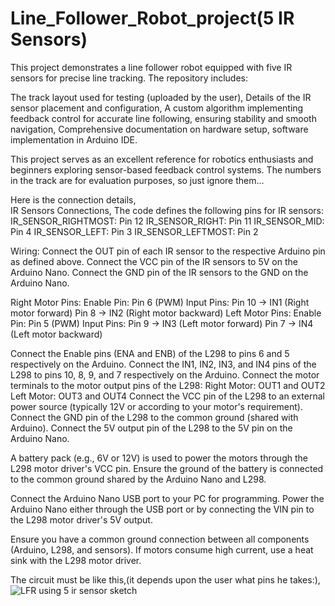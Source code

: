 # Line_Follower_Robot_project(5 IR Sensors)
This project demonstrates a line follower robot equipped with five IR sensors for precise line tracking. The repository includes:

   The track layout used for testing (uploaded by the user),
   Details of the IR sensor placement and configuration,
   A custom algorithm implementing feedback control for accurate line following, ensuring stability and smooth navigation,
   Comprehensive documentation on hardware setup, software implementation in Arduino IDE.

This project serves as an excellent reference for robotics enthusiasts and beginners exploring sensor-based feedback control systems.
The numbers in the track are for evaluation purposes, so just ignore them...

Here is the connection details,<br>
IR Sensors Connections,
The code defines the following pins for IR sensors:
IR_SENSOR_RIGHTMOST: Pin 12
IR_SENSOR_RIGHT: Pin 11
IR_SENSOR_MID: Pin 4
IR_SENSOR_LEFT: Pin 3
IR_SENSOR_LEFTMOST: Pin 2

Wiring:
Connect the OUT pin of each IR sensor to the respective Arduino pin as defined above.
Connect the VCC pin of the IR sensors to 5V on the Arduino Nano.
Connect the GND pin of the IR sensors to the GND on the Arduino Nano.

Right Motor Pins:
Enable Pin: Pin 6 (PWM)
Input Pins:
Pin 10 → IN1 (Right motor forward)
Pin 8 → IN2 (Right motor backward)
Left Motor Pins:
Enable Pin: Pin 5 (PWM)
Input Pins:
Pin 9 → IN3 (Left motor forward)
Pin 7 → IN4 (Left motor backward)

Connect the Enable pins (ENA and ENB) of the L298 to pins 6 and 5 respectively on the Arduino.
Connect the IN1, IN2, IN3, and IN4 pins of the L298 to pins 10, 8, 9, and 7 respectively on the Arduino.
Connect the motor terminals to the motor output pins of the L298:
Right Motor: OUT1 and OUT2
Left Motor: OUT3 and OUT4
Connect the VCC pin of the L298 to an external power source (typically 12V or according to your motor's requirement).
Connect the GND pin of the L298 to the common ground (shared with Arduino).
Connect the 5V output pin of the L298 to the 5V pin on the Arduino Nano.

A battery pack (e.g., 6V or 12V) is used to power the motors through the L298 motor driver's VCC pin.
Ensure the ground of the battery is connected to the common ground shared by the Arduino Nano and L298.

Connect the Arduino Nano USB port to your PC for programming.
Power the Arduino Nano either through the USB port or by connecting the VIN pin to the L298 motor driver's 5V output.

Ensure you have a common ground connection between all components (Arduino, L298, and sensors).
If motors consume high current, use a heat sink with the L298 motor driver.

The circuit must be like this,(it depends upon the user what pins he takes:),
![LFR using 5 ir sensor sketch](https://github.com/user-attachments/assets/16ffd835-c851-4a2b-9569-fbb1e422c64c)







   
